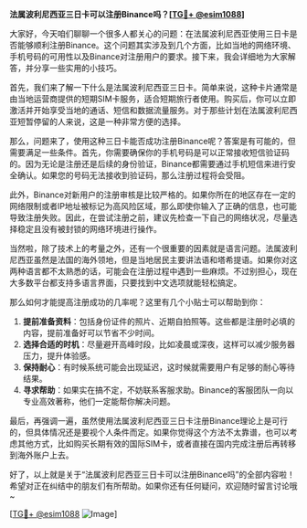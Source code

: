 **法属波利尼西亚三日卡可以注册Binance吗？[[TG💪+ @esim1088](https://t.me/s/esim1088)]**

大家好，今天咱们聊聊一个很多人都关心的问题：在法属波利尼西亚使用三日卡是否能够顺利注册Binance。这个问题其实涉及到几个方面，比如当地的网络环境、手机号码的可用性以及Binance对注册用户的要求。接下来，我会详细地为大家解答，并分享一些实用的小技巧。

首先，我们来了解一下什么是法属波利尼西亚三日卡。简单来说，这种卡片通常是由当地运营商提供的短期SIM卡服务，适合短期旅行者使用。购买后，你可以立即激活并开始享受当地的通话、短信和数据流量服务。对于那些计划在法属波利尼西亚短暂停留的人来说，这是一种非常方便的选择。

那么，问题来了，使用这种三日卡能否成功注册Binance呢？答案是有可能的，但需要满足一些条件。首先，你需要确保你的手机号码是可以正常接收短信验证码的。因为无论是注册还是后续的身份验证，Binance都需要通过手机短信来进行安全确认。如果您的号码无法接收到验证码，那么注册过程将会受阻。

此外，Binance对新用户的注册审核是比较严格的。如果你所在的地区存在一定的网络限制或者IP地址被标记为高风险区域，那么即使你输入了正确的信息，也可能导致注册失败。因此，在尝试注册之前，建议先检查一下自己的网络状况，尽量选择稳定且没有被封锁的网络环境进行操作。

当然啦，除了技术上的考量之外，还有一个很重要的因素就是语言问题。法属波利尼西亚虽然是法国的海外领地，但是当地居民主要讲法语和塔希提语。如果你对这两种语言都不太熟悉的话，可能会在注册过程中遇到一些麻烦。不过别担心，现在大多数平台都支持多语言界面，只要找到中文选项就能轻松搞定。

那么如何才能提高注册成功的几率呢？这里有几个小贴士可以帮助到你：

1. **提前准备资料**：包括身份证件的照片、近期自拍照等。这些都是注册时必填的内容，提前准备好可以节省不少时间。
2. **选择合适的时机**：尽量避开高峰时段，比如凌晨或深夜，这样可以减少服务器压力，提升体验感。
3. **保持耐心**：有时候系统可能会出现延迟，这时候就需要用户有足够的耐心等待结果。
4. **寻求帮助**：如果实在搞不定，不妨联系客服求助。Binance的客服团队一向以专业高效著称，他们一定能帮你解决问题。

最后，再强调一遍，虽然使用法属波利尼西亚三日卡注册Binance理论上是可行的，但具体情况还是要视个人条件而定。如果你觉得这个方法不太靠谱，也可以考虑其他方式，比如购买长期有效的国际SIM卡，或者直接在国内完成注册后再转移到海外账户上去。

好了，以上就是关于“法属波利尼西亚三日卡可以注册Binance吗”的全部内容啦！希望对正在纠结中的朋友们有所帮助。如果你还有任何疑问，欢迎随时留言讨论哦~ 

[[TG💪+ @esim1088](https://t.me/s/esim1088) ![Image](https://i.postimg.cc/4NQfJmqS/Snipaste-2025-05-13-00-14-12.png)]